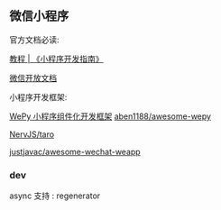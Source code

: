 
## 微信小程序


官方文档必读:

[教程 | 《小程序开发指南》](https://developers.weixin.qq.com/ebook?action=get_post_info&docid=0008aeea9a8978ab0086a685851c0a)

[微信开放文档](https://developers.weixin.qq.com/miniprogram/dev/framework/)


小程序开发框架:

[WePy 小程序组件化开发框架](https://wepyjs.github.io/wepy-docs/)
[aben1188/awesome-wepy](https://github.com/aben1188/awesome-wepy)


[NervJS/taro](https://github.com/NervJS/taro)

[justjavac/awesome-wechat-weapp](https://github.com/justjavac/awesome-wechat-weapp)



### dev

async 支持 : regenerator